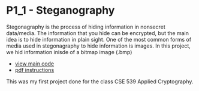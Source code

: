 # P1_1 - Steganography

Stegonagraphy is the process of hiding information in nonsecret data/media. The information that you hide can be encrypted, but the main idea is to hide information in plain sight. One of the most common forms of media used in stegonagraphy to hide information is images. In this project, we hid information inisde of a bitmap image (.bmp)

* [view main code](./P1_1/Program.cs)
* [pdf instructions](../p1_instructions.pdf)

This was my first project done for the class CSE 539 Applied Cryptography.
